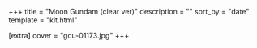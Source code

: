 +++
title = "Moon Gundam (clear ver)"
description = ""
sort_by = "date"
template = "kit.html"

[extra]
cover = "gcu-01173.jpg"
+++
